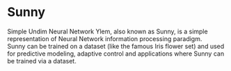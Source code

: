 # Sunny
Simple Undim Neural Network Ylem, also known as Sunny, is a simple representation of Neural Network information processing paradigm.
</br>
Sunny can be trained on a dataset (like the famous Iris flower set) and used for predictive modeling, adaptive control and applications where Sunny can be trained via a dataset.
